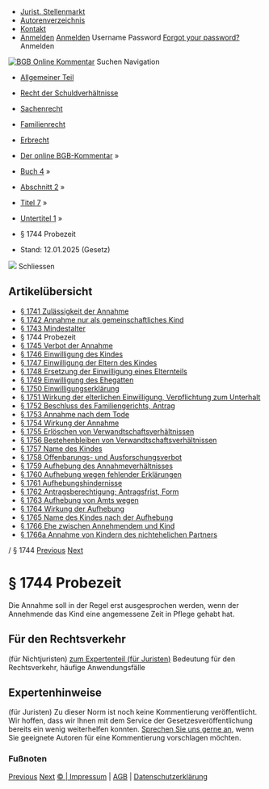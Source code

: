   * [Jurist. Stellenmarkt](https://bgb.kommentar.de/Buch-4/Abschnitt-2/Titel-7/Untertitel-1/</job-board> "Jurist. Stellenmarkt")
  * [Autorenverzeichnis](https://bgb.kommentar.de/Buch-4/Abschnitt-2/Titel-7/Untertitel-1/</Autorenverzeichnis> "Autorenverzeichnis")
  * [Kontakt](https://bgb.kommentar.de/Buch-4/Abschnitt-2/Titel-7/Untertitel-1/</Kontakt>)
  * [Anmelden](https://bgb.kommentar.de/Buch-4/Abschnitt-2/Titel-7/Untertitel-1/<#login> "show login form") [Anmelden](https://bgb.kommentar.de/Buch-4/Abschnitt-2/Titel-7/Untertitel-1/<#> "hide login form") Username Password
[Forgot your password?](https://bgb.kommentar.de/Buch-4/Abschnitt-2/Titel-7/Untertitel-1/</user/forgotpassword>) Anmelden 


[![BGB Online Kommentar](https://bgb.kommentar.de/extension/bgb/design/bgb/images/logo.png)](https://bgb.kommentar.de/Buch-4/Abschnitt-2/Titel-7/Untertitel-1/</> "BGB Online Kommentar")
Suchen
Navigation
  * [Allgemeiner Teil](https://bgb.kommentar.de/Buch-4/Abschnitt-2/Titel-7/Untertitel-1/</Buch-1>)
  * [Recht der Schuldverhältnisse](https://bgb.kommentar.de/Buch-4/Abschnitt-2/Titel-7/Untertitel-1/</Buch-2>)
  * [Sachenrecht](https://bgb.kommentar.de/Buch-4/Abschnitt-2/Titel-7/Untertitel-1/</Buch-3>)
  * [Familienrecht](https://bgb.kommentar.de/Buch-4/Abschnitt-2/Titel-7/Untertitel-1/</Buch-4>)
  * [Erbrecht](https://bgb.kommentar.de/Buch-4/Abschnitt-2/Titel-7/Untertitel-1/</Buch-5>)


  * [Der online BGB-Kommentar](https://bgb.kommentar.de/Buch-4/Abschnitt-2/Titel-7/Untertitel-1/</>) »
  * [Buch 4](https://bgb.kommentar.de/Buch-4/Abschnitt-2/Titel-7/Untertitel-1/</Buch-4>) »
  * [Abschnitt 2](https://bgb.kommentar.de/Buch-4/Abschnitt-2/Titel-7/Untertitel-1/</Buch-4/Abschnitt-2>) »
  * [Titel 7](https://bgb.kommentar.de/Buch-4/Abschnitt-2/Titel-7/Untertitel-1/</Buch-4/Abschnitt-2/Titel-7>) »
  * [Untertitel 1](https://bgb.kommentar.de/Buch-4/Abschnitt-2/Titel-7/Untertitel-1/</Buch-4/Abschnitt-2/Titel-7/Untertitel-1>) »
  * § 1744 Probezeit 
  * Stand: 12.01.2025 (Gesetz) 


![](https://vg01.met.vgwort.de/na/1c9909529ead4f509072c06d9081a7d5)
Schliessen 
## Artikelübersicht
  * [ § 1741 Zulässigkeit der Annahme ](https://bgb.kommentar.de/Buch-4/Abschnitt-2/Titel-7/Untertitel-1/</Buch-4/Abschnitt-2/Titel-7/Untertitel-1/Zulaessigkeit-der-Annahme>)
  * [ § 1742 Annahme nur als gemeinschaftliches Kind ](https://bgb.kommentar.de/Buch-4/Abschnitt-2/Titel-7/Untertitel-1/</Buch-4/Abschnitt-2/Titel-7/Untertitel-1/Annahme-nur-als-gemeinschaftliches-Kind>)
  * [ § 1743 Mindestalter ](https://bgb.kommentar.de/Buch-4/Abschnitt-2/Titel-7/Untertitel-1/</Buch-4/Abschnitt-2/Titel-7/Untertitel-1/Mindestalter>)
  * § 1744 Probezeit 
  * [ § 1745 Verbot der Annahme ](https://bgb.kommentar.de/Buch-4/Abschnitt-2/Titel-7/Untertitel-1/</Buch-4/Abschnitt-2/Titel-7/Untertitel-1/Verbot-der-Annahme>)
  * [ § 1746 Einwilligung des Kindes ](https://bgb.kommentar.de/Buch-4/Abschnitt-2/Titel-7/Untertitel-1/</Buch-4/Abschnitt-2/Titel-7/Untertitel-1/Einwilligung-des-Kindes>)
  * [ § 1747 Einwilligung der Eltern des Kindes ](https://bgb.kommentar.de/Buch-4/Abschnitt-2/Titel-7/Untertitel-1/</Buch-4/Abschnitt-2/Titel-7/Untertitel-1/Einwilligung-der-Eltern-des-Kindes>)
  * [ § 1748 Ersetzung der Einwilligung eines Elternteils ](https://bgb.kommentar.de/Buch-4/Abschnitt-2/Titel-7/Untertitel-1/</Buch-4/Abschnitt-2/Titel-7/Untertitel-1/Ersetzung-der-Einwilligung-eines-Elternteils>)
  * [ § 1749 Einwilligung des Ehegatten ](https://bgb.kommentar.de/Buch-4/Abschnitt-2/Titel-7/Untertitel-1/</Buch-4/Abschnitt-2/Titel-7/Untertitel-1/Einwilligung-des-Ehegatten>)
  * [ § 1750 Einwilligungserklärung ](https://bgb.kommentar.de/Buch-4/Abschnitt-2/Titel-7/Untertitel-1/</Buch-4/Abschnitt-2/Titel-7/Untertitel-1/Einwilligungserklaerung>)
  * [ § 1751 Wirkung der elterlichen Einwilligung, Verpflichtung zum Unterhalt ](https://bgb.kommentar.de/Buch-4/Abschnitt-2/Titel-7/Untertitel-1/</Buch-4/Abschnitt-2/Titel-7/Untertitel-1/Wirkung-der-elterlichen-Einwilligung-Verpflichtung-zum-Unterhalt>)
  * [ § 1752 Beschluss des Familiengerichts, Antrag ](https://bgb.kommentar.de/Buch-4/Abschnitt-2/Titel-7/Untertitel-1/</Buch-4/Abschnitt-2/Titel-7/Untertitel-1/Beschluss-des-Familiengerichts-Antrag>)
  * [ § 1753 Annahme nach dem Tode ](https://bgb.kommentar.de/Buch-4/Abschnitt-2/Titel-7/Untertitel-1/</Buch-4/Abschnitt-2/Titel-7/Untertitel-1/Annahme-nach-dem-Tode>)
  * [ § 1754 Wirkung der Annahme ](https://bgb.kommentar.de/Buch-4/Abschnitt-2/Titel-7/Untertitel-1/</Buch-4/Abschnitt-2/Titel-7/Untertitel-1/Wirkung-der-Annahme>)
  * [ § 1755 Erlöschen von Verwandtschaftsverhältnissen ](https://bgb.kommentar.de/Buch-4/Abschnitt-2/Titel-7/Untertitel-1/</Buch-4/Abschnitt-2/Titel-7/Untertitel-1/Erloeschen-von-Verwandtschaftsverhaeltnissen>)
  * [ § 1756 Bestehenbleiben von Verwandtschaftsverhältnissen ](https://bgb.kommentar.de/Buch-4/Abschnitt-2/Titel-7/Untertitel-1/</Buch-4/Abschnitt-2/Titel-7/Untertitel-1/Bestehenbleiben-von-Verwandtschaftsverhaeltnissen>)
  * [ § 1757 Name des Kindes ](https://bgb.kommentar.de/Buch-4/Abschnitt-2/Titel-7/Untertitel-1/</Buch-4/Abschnitt-2/Titel-7/Untertitel-1/Name-des-Kindes>)
  * [ § 1758 Offenbarungs- und Ausforschungsverbot ](https://bgb.kommentar.de/Buch-4/Abschnitt-2/Titel-7/Untertitel-1/</Buch-4/Abschnitt-2/Titel-7/Untertitel-1/Offenbarungs-und-Ausforschungsverbot>)
  * [ § 1759 Aufhebung des Annahmeverhältnisses ](https://bgb.kommentar.de/Buch-4/Abschnitt-2/Titel-7/Untertitel-1/</Buch-4/Abschnitt-2/Titel-7/Untertitel-1/Aufhebung-des-Annahmeverhaeltnisses>)
  * [ § 1760 Aufhebung wegen fehlender Erklärungen ](https://bgb.kommentar.de/Buch-4/Abschnitt-2/Titel-7/Untertitel-1/</Buch-4/Abschnitt-2/Titel-7/Untertitel-1/Aufhebung-wegen-fehlender-Erklaerungen>)
  * [ § 1761 Aufhebungshindernisse ](https://bgb.kommentar.de/Buch-4/Abschnitt-2/Titel-7/Untertitel-1/</Buch-4/Abschnitt-2/Titel-7/Untertitel-1/Aufhebungshindernisse>)
  * [ § 1762 Antragsberechtigung; Antragsfrist, Form ](https://bgb.kommentar.de/Buch-4/Abschnitt-2/Titel-7/Untertitel-1/</Buch-4/Abschnitt-2/Titel-7/Untertitel-1/Antragsberechtigung-Antragsfrist-Form>)
  * [ § 1763 Aufhebung von Amts wegen ](https://bgb.kommentar.de/Buch-4/Abschnitt-2/Titel-7/Untertitel-1/</Buch-4/Abschnitt-2/Titel-7/Untertitel-1/Aufhebung-von-Amts-wegen>)
  * [ § 1764 Wirkung der Aufhebung ](https://bgb.kommentar.de/Buch-4/Abschnitt-2/Titel-7/Untertitel-1/</Buch-4/Abschnitt-2/Titel-7/Untertitel-1/Wirkung-der-Aufhebung>)
  * [ § 1765 Name des Kindes nach der Aufhebung ](https://bgb.kommentar.de/Buch-4/Abschnitt-2/Titel-7/Untertitel-1/</Buch-4/Abschnitt-2/Titel-7/Untertitel-1/Name-des-Kindes-nach-der-Aufhebung>)
  * [ § 1766 Ehe zwischen Annehmendem und Kind ](https://bgb.kommentar.de/Buch-4/Abschnitt-2/Titel-7/Untertitel-1/</Buch-4/Abschnitt-2/Titel-7/Untertitel-1/Ehe-zwischen-Annehmendem-und-Kind>)
  * [ § 1766a Annahme von Kindern des nichtehelichen Partners ](https://bgb.kommentar.de/Buch-4/Abschnitt-2/Titel-7/Untertitel-1/</Buch-4/Abschnitt-2/Titel-7/Untertitel-1/Annahme-von-Kindern-des-nichtehelichen-Partners>)


/ § 1744 
[Previous](https://bgb.kommentar.de/Buch-4/Abschnitt-2/Titel-7/Untertitel-1/</Buch-4/Abschnitt-2/Titel-7/Untertitel-1/Mindestalter> "§ 1743 Mindestalter") [Next](https://bgb.kommentar.de/Buch-4/Abschnitt-2/Titel-7/Untertitel-1/</Buch-4/Abschnitt-2/Titel-7/Untertitel-1/Verbot-der-Annahme> "§ 1745 Verbot der Annahme")
# § 1744 Probezeit
Die Annahme soll in der Regel erst ausgesprochen werden, wenn der Annehmende das Kind eine angemessene Zeit in Pflege gehabt hat.
## Für den Rechtsverkehr 
(für Nichtjuristen)
[zum Expertenteil (für Juristen)](https://bgb.kommentar.de/Buch-4/Abschnitt-2/Titel-7/Untertitel-1/<#expertenhinweise>)
Bedeutung für den Rechtsverkehr, häufige Anwendungsfälle
## Expertenhinweise
(für Juristen)
Zu dieser Norm ist noch keine Kommentierung veröffentlicht. Wir hoffen, dass wir Ihnen mit dem Service der Gesetzesveröffentlichung bereits ein wenig weiterhelfen konnten. [Sprechen Sie uns gerne an](https://bgb.kommentar.de/Buch-4/Abschnitt-2/Titel-7/Untertitel-1/</Kontakt>), wenn Sie geeignete Autoren für eine Kommentierung vorschlagen möchten. 
### Fußnoten
[Previous](https://bgb.kommentar.de/Buch-4/Abschnitt-2/Titel-7/Untertitel-1/</Buch-4/Abschnitt-2/Titel-7/Untertitel-1/Mindestalter> "§ 1743 Mindestalter") [Next](https://bgb.kommentar.de/Buch-4/Abschnitt-2/Titel-7/Untertitel-1/</Buch-4/Abschnitt-2/Titel-7/Untertitel-1/Verbot-der-Annahme> "§ 1745 Verbot der Annahme")
[© | Impressum](https://bgb.kommentar.de/Buch-4/Abschnitt-2/Titel-7/Untertitel-1/</Kontakt>) | [AGB](https://bgb.kommentar.de/Buch-4/Abschnitt-2/Titel-7/Untertitel-1/</AGB>) | [Datenschutzerklärung](https://bgb.kommentar.de/Buch-4/Abschnitt-2/Titel-7/Untertitel-1/</Datenschutzerklaerung-fuer-Leser>)
